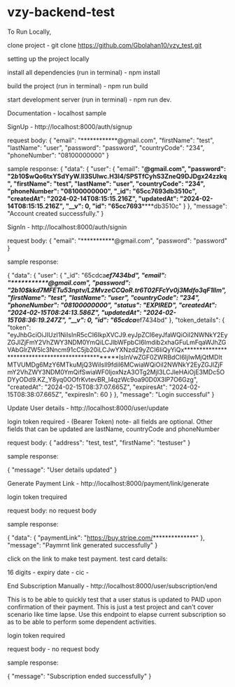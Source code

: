 # vzy-backend-test

To Run Locally, 

clone project - git clone https://github.com/Gbolahan10/vzy_test.git


setting up the project locally

install all dependencies (run in terminal) - npm install

build the project (run in terminal) - npm run build

start development server (run in terminal) - npm run dev.

Documentation - localhost sample

SignUp - http://localhost:8000/auth/signup

request body:
{
    "email": "************@gmail.com",
    "firstName": "test",
    "lastName": "user",
    "password": "password",
    "countryCode": "234",
    "phoneNumber": "08100000000"
}

sample response:
{
    "data": {
        "user": {
            "email": "************@gmail.com",
            "password": "$2b$10$wQo6txYSdYyW.Il3SUIwc.H3I4/SPSTfCyhS3ZneQ9DJDgx24zzkq",
            "firstName": "test",
            "lastName": "user",
            "countryCode": "234",
            "phoneNumber": "08100000000",
            "_id": "65cc7693********db3510c",
            "createdAt": "2024-02-14T08:15:15.216Z",
            "updatedAt": "2024-02-14T08:15:15.216Z",
            "__v": 0,
            "id": "65cc7693********db3510c"
        }
    },
    "message": "Account created successfully."
}

SignIn - http://localhost:8000/auth/signin

request body:
{
    "email": "***********@gmail.com",
    "password": "password"
}

sample response:

{
    "data": {
        "user": {
            "_id": "65cdca*******ef7434bd",
            "email": "***********@gmail.com",
            "password": "$2b$10$kkd7MFETu53nptv/L2MvzeCCQoR.tr6T02FFcYv0j3Mdfo3qF1llm",
            "firstName": "test",
            "lastName": "user",
            "countryCode": "234",
            "phoneNumber": "08100000000",
            "status": "EXPIRED",
            "createdAt": "2024-02-15T08:24:13.586Z",
            "updatedAt": "2024-02-15T08:36:19.247Z",
            "__v": 0,
            "id": "65cdca*******ef7434bd"
        },
        "token_details": {
            "token": "eyJhbGciOiJIUzI1NiIsInR5cCI6IkpXVCJ9.eyJpZCI6eyJfaWQiOiI2NWNkY2EyZGJlZjFmY2VhZWY3NDM0YmQiLCJlbWFpbCI6Imdib2xhaGFuLmFqaWJhZGVAbGlrZW5lc3Nncm91cC5jb20iLCJwYXNzd29yZCI6IiQyYiQx*************************************************IsInVwZGF0ZWRBdCI6IjIwMjQtMDItMTVUMDg6MzY6MTkuMjQ3WiIsIl9fdiI6MCwiaWQiOiI2NWNkY2EyZGJlZjFmY2VhZWY3NDM0YmQifSwiaWF0IjoxNzA3OTg2MjI3LCJleHAiOjE3MDc5ODYyODd9.KZ_Y8yq0OOfrKvtevBR_I4qzWc9oa90D0X3lP7O6Gzg",
            "createdAt": "2024-02-15T08:37:07.665Z",
            "expiresAt": "2024-02-15T08:38:07.665Z",
            "expiresIn": 60
        }
    },
    "message": "Login successful"
}

Update User details - http://localhost:8000/user/update

login token required - (Bearer Token)
note- all fields are optional. Other fields that can be updated are lastName, countryCode and phoneNumber

request body: 
{
    "address": "test, test",
    "firstName": "testuser"
}

sample response:

{
    "message": "User details updated"
}

Generate Payment Link - http://localhost:8000/payment/link/generate

login token trequired

request body: no request body

sample response:

{
    "data": {
        "paymentLink": "https://buy.stripe.com/**************"
    },
    "message": "Paymrnt link generated successfully"
}

click on the link to make test payment.
test card details:

16 digits - 
expiry date - 
cic - 

End Subscription Manually - http://localhost:8000/user/subscription/end

This is to be able to quickly test that a user status is updated to PAID upon confirmation of their payment. This is just a test project and can't cover scenario like time lapse. Use this endpoint to elapse current subscription so as to be able to perform some dependent activities.

login token required

request body - no request body

sample response:

{
    "message": "Subscription ended successfully"
}